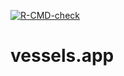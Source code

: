 <!-- badges: start -->
[![R-CMD-check](https://github.com/cromanpa94/vessels.app/workflows/R-CMD-check/badge.svg)](https://github.com/cromanpa94/vessels.app/actions)
<!-- badges: end -->

# vessels.app
